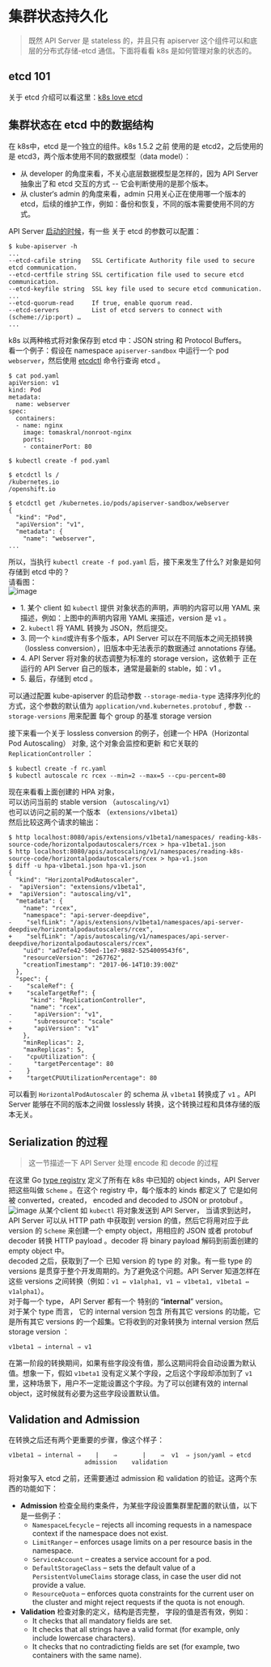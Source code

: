 # 集群状态持久化
> 既然 API Server 是 stateless 的，并且只有 apiserver 这个组件可以和底层的分布式存储-etcd 通信。下面将看看 k8s 是如何管理对象的状态的。

## etcd 101
关于 etcd 介绍可以看这里：[k8s love etcd](../花边/k8s-love-etcd.md)

## 集群状态在 etcd 中的数据结构
在 k8s中，etcd 是一个独立的组件。k8s 1.5.2 之前 使用的是 etcd2，之后使用的是 etcd3，两个版本使用不同的数据模型（data model）：  
- 从 developer 的角度来看，不关心底层数据模型是怎样的，因为 API Server抽象出了和 etcd 交互的方式 -- 它会判断使用的是那个版本。  
- 从 cluster‘s admin 的角度来看，admin 只用关心正在使用哪一个版本的 etcd，后续的维护工作，例如：备份和恢复，不同的版本需要使用不同的方式。

API Server [启动的时候](https://kubernetes.io/docs/admin/kube-apiserver/)，有一些 关于 etcd 的参数可以配置：
```
$ kube-apiserver -h
...
--etcd-cafile string   SSL Certificate Authority file used to secure etcd communication.
--etcd-certfile string SSL certification file used to secure etcd communication.
--etcd-keyfile string  SSL key file used to secure etcd communication.
...
--etcd-quorum-read     If true, enable quorum read.
--etcd-servers         List of etcd servers to connect with (scheme://ip:port) …
...
```
k8s 以两种格式将对象保存到 etcd 中：JSON string 和 Protocol Buffers。  
看一个例子：假设在 namespace `apiserver-sandbox` 中运行一个 pod `webserver`，然后使用 [etcdctl](https://github.com/coreos/etcd/tree/master/etcdctl) 命令行查询 etcd 。  
```
$ cat pod.yaml
apiVersion: v1
kind: Pod
metadata:
  name: webserver
spec:
  containers:
  - name: nginx
    image: tomaskral/nonroot-nginx
    ports:
    - containerPort: 80

$ kubectl create -f pod.yaml 

$ etcdctl ls /
/kubernetes.io
/openshift.io

$ etcdctl get /kubernetes.io/pods/apiserver-sandbox/webserver
{
  "kind": "Pod",
  "apiVersion": "v1",
  "metadata": {
    "name": "webserver",
...
```  
所以，当执行 `kubectl create -f pod.yaml` 后，接下来发生了什么? 对象是如何存储到 etcd 中的？  
请看图：  
![image](../../images/apiserver/API-server-serialization-overview.png)  
- 1\. 某个 client 如 `kubectl` 提供 对象状态的声明，声明的内容可以用 YAML 来描述，例如：上图中的声明内容用 YAML 来描述，version 是 `v1` 。
- 2\. `kubectl` 将 YAML 转换为 JSON，然后提交。
- 3\. 同一个 `kind`或许有多个版本，API Server 可以在不同版本之间无损转换（lossless conversion），旧版本中无法表示的数据通过 annotations 存储。
- 4\. API Server 将对象的状态调整为标准的 storage version，这依赖于 正在运行的 API Server 自己的版本，通常是最新的 stable，如：v1 。
- 5\. 最后，存储到 etcd 。

可以通过配置 kube-apiserver 的启动参数 `--storage-media-type` 选择序列化的方式，这个参数的默认值为 `application/vnd.kubernetes.protobuf` , 参数 `--storage-versions` 用来配置 每个 group 的基准 storage version

接下来看一个关于 lossless conversion 的例子，创建一个 HPA（Horizontal Pod Autoscaling） 对象, 这个对象会监控和更新 和它关联的 `ReplicationController` ：
```
$ kubectl create -f rc.yaml
$ kubectl autoscale rc rcex --min=2 --max=5 --cpu-percent=80
```
现在来看看上面创建的 HPA 对象，  
可以访问当前的 stable version （`autoscaling/v1`）  
也可以访问之前的某一个版本 （`extensions/v1beta1`）  
然后比较这两个请求的输出：
```
$ http localhost:8080/apis/extensions/v1beta1/namespaces/ reading-k8s-source-code/horizontalpodautoscalers/rcex > hpa-v1beta1.json
$ http localhost:8080/apis/autoscaling/v1/namespaces/reading-k8s-source-code/horizontalpodautoscalers/rcex > hpa-v1.json
$ diff -u hpa-v1beta1.json hpa-v1.json
{
  "kind": "HorizontalPodAutoscaler",
-  "apiVersion": "extensions/v1beta1",
+  "apiVersion": "autoscaling/v1",
  "metadata": {
    "name": "rcex",
    "namespace": "api-server-deepdive",
-    "selfLink": "/apis/extensions/v1beta1/namespaces/api-server-deepdive/horizontalpodautoscalers/rcex",
+    "selfLink": "/apis/autoscaling/v1/namespaces/api-server-deepdive/horizontalpodautoscalers/rcex",
    "uid": "ad7efe42-50ed-11e7-9882-5254009543f6",
    "resourceVersion": "267762",
    "creationTimestamp": "2017-06-14T10:39:00Z"
  },
  "spec": {
-    "scaleRef": {
+    "scaleTargetRef": {
      "kind": "ReplicationController",
      "name": "rcex",
-      "apiVersion": "v1",
-      "subresource": "scale"
+      "apiVersion": "v1"
    },
    "minReplicas": 2,
    "maxReplicas": 5,
-    "cpuUtilization": {
-      "targetPercentage": 80
-    }
+    "targetCPUUtilizationPercentage": 80
```
可以看到 `HorizontalPodAutoscaler` 的 schema 从 `v1beta1` 转换成了 `v1` 。API Server 能够在不同的版本之间做 losslessly 转换，这个转换过程和具体存储的版本无关。

## Serialization 的过程
> 这一节描述一下 API Server 处理 encode 和 decode 的过程

在这里 Go [type registry](https://github.com/kubernetes/kubernetes/tree/master/pkg/registry) 定义了所有在 k8s 中已知的 object kinds，API Server 把这些叫做 `Scheme` 。在这个 registry 中，每个版本的 kinds 都定义了 它是如何被 converted，created， encoded and decoded to JSON or protobuf 。  
![image](../../images/apiserver/API-server-storage-flow.png) 
从某个client 如 `kubectl` 将对象发送到 API Server， 当请求到达时，API Server 可以从 HTTP path 中获取到 version 的值，然后它将用对应于此 version 的 `Scheme` 来创建一个 empty object，用相应的 JSON 或者 protobuf decoder 转换 HTTP payload 。decoder 将 binary payload 解码到前面创建的 empty object 中。  
decoded 之后，获取到了一个 已知 version 的 type 的 对象。有一些 type 的 versions 是贯穿于整个开发周期的。为了避免这个问题。API Server 知道怎样在这些 versions 之间转换（例如：`v1 ⇔ v1alpha1, v1 ⇔ v1beta1, v1beta1 ⇔ v1alpha1`）。  
对于每一个 type， API Server 都有一个 特别的 “**internal**” version。  
对于某个 type 而言， 它的 internal version 包含 所有其它 versions 的功能，它是所有其它 versions 的一个超集。它将收到的对象转换为 internal version 然后 storage version ：
```
v1beta1 ⇒ internal ⇒ v1
```
在第一阶段的转换期间，如果有些字段没有值，那么这期间将会自动设置为默认值。想象一下，假如 `v1beta1` 没有定义某个字段，之后这个字段却添加到了 `v1` 里，这种场景下，用户不一定能设置这个字段。为了可以创建有效的 internal object，这时候就有必要为这些字段设置默认值。

## Validation and Admission
在转换之后还有两个更重要的步骤，像这个样子：
```
v1beta1 ⇒ internal ⇒    |    ⇒       |    ⇒  v1  ⇒ json/yaml ⇒ etcd
                     admission    validation
```
将对象写入 etcd 之前，还需要通过 admission 和 validation 的验证。这两个东西的功能如下：
- **Admission** 检查全局约束条件，为某些字段设置集群里配置的默认值，以下是一些例子：
    - `NamespaceLfecycle` – rejects all incoming requests in a namespace context if the namespace does not exist.
    - `LimitRanger` – enforces usage limits on a per resource basis in the namespace.
    - `ServiceAccount` – creates a service account for a pod.
    - `DefaultStorageClass` – sets the default value of a `PersistentVolumeClaims` storage class, in case the user did not provide a value.
    - `ResourceQuota` – enforces quota constraints for the current user on the cluster and might reject requests if the quota is not enough.
- **Validation** 检查对象的定义，结构是否完整， 字段的值是否有效，例如：
    - It checks that all mandatory fields are set.
    - It checks that all strings have a valid format (for example, only include lowercase characters).
    - It checks that no contradicting fields are set (for example, two containers with the same name).


